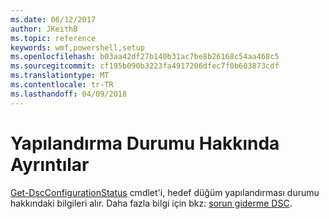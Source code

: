 ```yaml
---
ms.date: 06/12/2017
author: JKeithB
ms.topic: reference
keywords: wmf,powershell,setup
ms.openlocfilehash: b03aa42df27b140b31ac7be8b26168c54aa468c5
ms.sourcegitcommit: cf195b090b3223fa4917206dfec7f0b603873cdf
ms.translationtype: MT
ms.contentlocale: tr-TR
ms.lasthandoff: 04/09/2018
---
```

# <a name="details-about-configuration-status"></a>Yapılandırma Durumu Hakkında Ayrıntılar

[Get-DscConfigurationStatus](https://technet.microsoft.com/library/mt517868.aspx) cmdlet'i, hedef düğüm yapılandırması durumu hakkındaki bilgileri alır.
Daha fazla bilgi için bkz: [sorun giderme DSC](https://msdn.microsoft.com/powershell/dsc/troubleshooting).